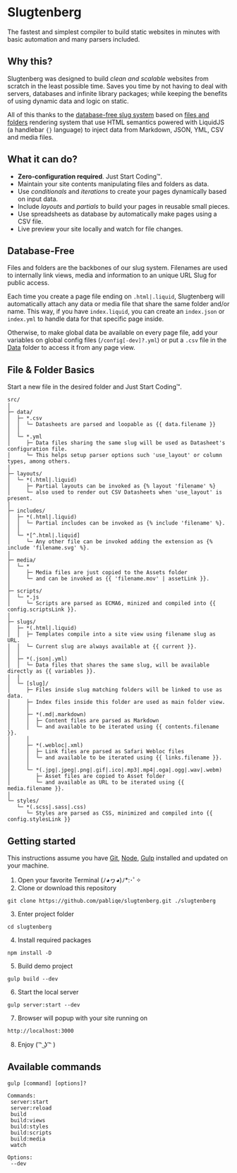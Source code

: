 # Slugtenberg
The fastest and simplest compiler to build static websites in minutes with basic automation and many parsers included.

## Why this?
Slugtenberg was designed to build *clean and scalable* websites from scratch in the least possible time. Saves you time by not having to deal with servers, databases and infinite library packages; while keeping the benefits of using dynamic data and logic on static.

All of this thanks to the [database-free slug system](#database-free) based on [files and folders](#file--folder-basics) rendering system that use HTML semantics powered with LiquidJS (a handlebar `{}` language) to inject data from Markdown, JSON, YML, CSV and media files.

## What it can do?
* **Zero-configuration required**. Just Start Coding™️.
* Maintain your site contents manipulating files and folders as data.
* Use *conditionals* and *iterations* to create your pages dynamically based on input data.
* Include *layouts* and *partials* to build your pages in reusable small pieces. 
* Use spreadsheets as database by automatically make pages using a CSV file.
* Live preview your site locally and watch for file changes.

## Database-Free

Files and folders are the backbones of our slug system. Filenames are used to internally link views, media and information to an unique URL Slug for public access.

Each time you create a page file ending on `.html|.liquid`, Slugtenberg will automatically attach any data or media file that share the same folder and/or name. This way, if you have `index.liquid`, you can create an `index.json` or `index.yml` to handle data for that specific page inside.

Otherwise, to make global data be available on every page file, add your variables on global config files (`/config[-dev]?.yml`) or put a `.csv` file in the [Data](#file--folder-basics) folder to access it from any page view.

## File & Folder Basics
Start a new file in the desired folder and Just Start Coding™️.

```
src/
│
├─ data/
│  ├─ *.csv
│  │  └─ Datasheets are parsed and loopable as {{ data.filename }}
│  │
│  └─ *.yml
│     ├─ Data files sharing the same slug will be used as Datasheet's configuration file.
│     └─ This helps setup parser options such 'use_layout' or column types, among others.
│
├─ layouts/
│  └─ *(.html|.liquid)
│     ├─ Partial layouts can be invoked as {% layout 'filename' %}
│     └─ also used to render out CSV Datasheets when 'use_layout' is present.
│
├─ includes/
│  ├─ *(.html|.liquid)
│  │  └─ Partial includes can be invoked as {% include 'filename' %}.
│  │
│  └─ *[^.html|.liquid]
│     └─ Any other file can be invoked adding the extension as {% include 'filename.svg' %}.
│
├─ media/
│  └─ *
│     ├─ Media files are just copied to the Assets folder
│     └─ and can be invoked as {{ 'filename.mov' | assetLink }}.
│
├─ scripts/
│  └─ *.js
│     └─ Scripts are parsed as ECMA6, minized and compiled into {{ config.scriptsLink }}.
│   
├─ slugs/
│  ├─ *(.html|.liquid)
│  │  ├─ Templates compile into a site view using filename slug as URL.
│  │  └─ Current slug are always available at {{ current }}.
│  │
│  ├─ *(.json|.yml)
│  │  └─ Data files that shares the same slug, will be available directly as {{ variables }}.
│  │
│  └─ [slug]/
│     ├─ Files inside slug matching folders will be linked to use as data.
│     ├─ Index files inside this folder are used as main folder view.
│     │
│     ├─ *(.md|.markdown)
│     │  ├─ Content files are parsed as Markdown
│     │  └─ and available to be iterated using {{ contents.filename }}.
│     │
│     ├─ *(.webloc|.xml)
│     │  ├─ Link files are parsed as Safari Webloc files
│     │  └─ and available to be iterated using {{ links.filename }}.
│     │
│     └─ *(.jpg|.jpeg|.png|.gif|.ico|.mp3|.mp4|.oga|.ogg|.wav|.webm)
│        ├─ Asset files are copied to Asset folder
│        └─ and available as URL to be iterated using {{ media.filename }}.
│
└─ styles/
   └─ *(.scss|.sass|.css)
      └─ Styles are parsed as CSS, minimized and compiled into {{ config.stylesLink }}
```

## Getting started
This instructions assume you have [Git](https://git-scm.com/book/en/v2/Getting-Started-Installing-Git), [Node](https://nodejs.org/es/download/), [Gulp](https://gulpjs.com/docs/en/getting-started/quick-start/) installed and updated on your machine.

1. Open your favorite Terminal
(ﾉ◕ヮ◕)ﾉ*:･ﾟ✧
2. Clone or download this repository
 ```
 git clone https://github.com/pabliqe/slugtenberg.git ./slugtenberg
 ```
3. Enter project folder
 ```
 cd slugtenberg
 ```
4. Install required packages
 ```
 npm install -D
 ```
5. Build demo project
 ```
 gulp build --dev
 ```
6. Start the local server
 ```
 gulp server:start --dev
 ```
7. Browser will popup with your site running on
 ```
 http://localhost:3000
 ```
8. Enjoy
( ͡ᵔ ͜ʖ ͡ᵔ )

## Available commands

```
gulp [command] [options]?

Commands:
 server:start
 server:reload
 build
 build:views
 build:styles
 build:scripts
 build:media
 watch
 
Options:
 --dev
```
